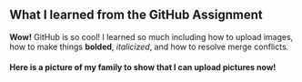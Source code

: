 ## What I learned from the GitHub Assignment 

**Wow!** GitHub is so cool! I learned so much including how to upload images, how to make things **bolded**, *italicized*, and how to resolve merge conflicts. 

#### Here is a picture of my family to show that I can upload pictures now! 

